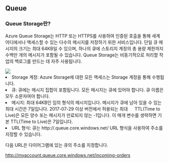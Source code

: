 ## Queue

### Queue Storage란?
Azure Queue Storage는 HTTP 또는 HTTPS를 사용하여 인증된 호출을 통해 세계 어디에서나 액세스할 수 있는 다수의 메시지를 저장하기 위한 서비스입니다. 단일 큐 메시지의 크기는 최대 64KB일 수 있으며, 하나의 큐에 스토리지 계정의 총 용량 제한까지 수백만 개의 메시지가 포함될 수 있습니다. Queue Storage는 비동기적으로 처리할 작업의 백로그를 만드는 데 자주 사용됩니다.

<img src="https://user-images.githubusercontent.com/107936957/200587171-67d71584-534c-4de8-abfe-da8428583d30.png">

<li>Storage 계정: Azure Storage에 대한 모든 액세스는 Storage 계정을 통해 수행됩니다.</li>

<li>큐: 큐에는 메시지 집합이 포함됩니다. 모든 메시지는 큐에 있어야 합니다. 큐 이름은 모두 소문자여야 합니다.</li>

<li>메시지: 최대 64KB인 임의 형식의 메시지입니다. 메시지가 큐에 남아 있을 수 있는 최대 시간은 7일입니다. 2017-07-29 이상 버전에서 허용되는 최대
  　 TTL(Time to Live)은 모든 양수 또는 메시지가 만료되지 않는 -1입니다. 이 매개 변수를 생략하면 기본 TTL(Time to Live)은 7일입니다.</li>

<li>URL 형식: 큐는 http://<storage account>.queue.core.windows.net/<queue> URL 형식을 사용하여 주소를 지정할 수 있습니다.

다음 URL은 다이어그램에 있는 큐의 주소를 지정합니다.

http://myaccount.queue.core.windows.net/incoming-orders</li>
